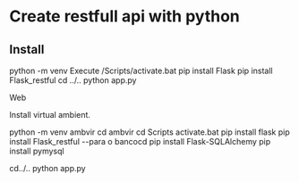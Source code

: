 # Create restfull api with python

## Install

python -m venv <name>
Execute <name>/Scripts/activate.bat
pip install Flask
pip install Flask_restful
cd ../.. 
python app.py

Web

Install virtual ambient.

python -m venv ambvir
cd ambvir
cd Scripts
activate.bat
pip install flask
pip install Flask_restful
--para o bancocd
pip install Flask-SQLAlchemy
pip install pymysql

cd../..
python app.py